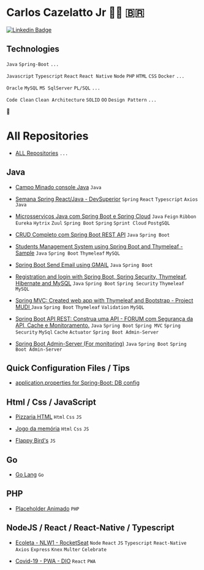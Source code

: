   # Carlos Cazelatto Jr 🤘🏻 🇧🇷

[![Linkedin Badge](https://img.shields.io/badge/-LinkedIn-blue?style=flat-square&logo=Linkedin&logoColor=white&link=https://www.linkedin.com/in/carloscazelattojr/)](https://www.linkedin.com/in/carloscazelattojr/)
 
## Technologies
`Java` `Spring-Boot` `...`

`Javascript` `Typescript` `React` `React Native` `Node` `PHP` `HTML` `CSS` `Docker` `...`

`Oracle` `MySQL` `MS SqlServer` `PL/SQL` `...`

`Code Clean` `Clean Architecture` `SOLID` `OO` `Design Pattern` `...`

:fist_oncoming:


# All Repositories
- [ALL Repositories](https://github.com/carlosjunior1983?tab=repositories) `...`


## Java 

- [Campo Minado console Java](https://github.com/carlosjunior1983/campo-minado-java) `Java`

- [Semana Spring React/Java - DevSuperior](https://github.com/carlosjunior1983/projeto-sds3-java) `Spring` `React` `Typescript` `Axios` `Java`

- [Microsserviços Java com Spring Boot e Spring Cloud](https://github.com/carlosjunior1983/ms-course) `Java` `Feign` `Ribbon` `Eureka` `Hytrix` `Zuul` `Spring Boot` `Spring` `Sprint Cloud` `PostgSQL`

- [CRUD Completo com Spring Boot REST API](https://github.com/carlosjunior1983/crud-spring-boot-rest-api) `Java` `Spring Boot` 
	
- [Students Management System using Spring Boot and Thymeleaf - Sample](https://github.com/carlosjunior1983/springboot-web-app-students) `Java` `Spring Boot` `Thymeleaf` `MySQL` 

- [Spring Boot Send Email using GMAIL](https://github.com/carlosjunior1983/springboot-send-email-gmail-java) `Java` `Spring Boot`

- [Registration and login with Spring Boot, Spring Security, Thymeleaf, Hibernate and MySQL](https://github.com/carlosjunior1983/springboot-registration-login) `Java` `Spring Boot` `Spring Security` `Thymeleaf` `MySQL`

- [Spring MVC: Created web app with Thymeleaf and Bootstrap - Project MUDI ](https://github.com/carlosjunior1983/springboot-mvc-project-mudi) `Java` `Spring Boot` `Thymeleaf` `Validation` `MySQL`

- [Spring Boot API REST: Construa uma API - FORUM com Segurança da API, Cache e Monitoramento.](https://github.com/carlosjunior1983/springboot-api-rest-forum) `Java` `Spring Boot` `Spring MVC` `Spring Security` `MySql` `Cache` `Actuator` `Spring Boot Admin-Server`

- [Spring Boot Admin-Server (For monitoring)](https://github.com/carlosjunior1983/springboot-admin-server-monitoring) `Java` `Spring Boot` `Spring Boot Admin-Server`






## Quick Configuration Files / Tips

- [application.properties for Spring-Boot: DB config](https://github.com/carlosjunior1983/application.properties)


## Html / Css / JavaScript
- [Pizzaria HTML](https://github.com/carlosjunior1983/pizzaria-html) `Html` `Css` `JS`

- [Jogo da memória](https://github.com/carlosjunior1983/jogo-memoria-js) `Html` `Css` `JS`

- [Flappy Bird's](https://github.com/carlosjunior1983/Flappy-Bird-JS) `JS`

## Go
- [Go Lang](https://github.com/carlosjunior1983/GoLang) `Go`

## PHP
- [Placeholder Animado](https://github.com/carlosjunior1983/placeholder_animado) `PHP` 


## NodeJS / React / React-Native / Typescript

- [Ecoleta - NLW1 - RocketSeat](https://github.com/carlosjunior1983/Ecoleta) `Node` `React` `JS` `Typescript` `React-Native` `Axios` `Express` `Knex` `Multer` `Celebrate`

- [Covid-19 - PWA - DIO](https://github.com/carlosjunior1983/covid19-pwa-react) `React` `PWA`






